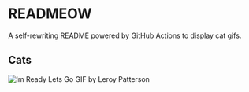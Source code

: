 # READMEOW

A self-rewriting README powered by GitHub Actions to display cat gifs.

## Cats

![Im Ready Lets Go GIF by Leroy Patterson](https://media2.giphy.com/media/CjmvTCZf2U3p09Cn0h/200.gif?cid=9acd02daponpydmwhg90vn8rydslg7lq34re17qesmvvps1c&ep=v1_gifs_search&rid=200.gif&ct=g)
